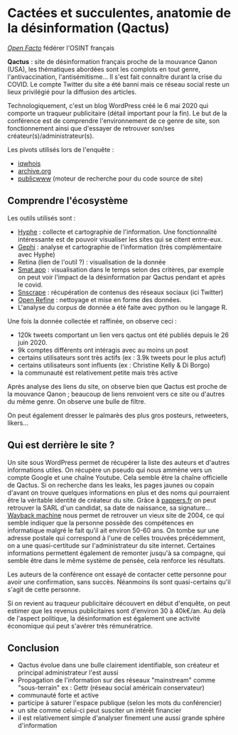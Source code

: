 # Cactées et succulentes, anatomie de la désinformation (Qactus)

*[Open Facto](https://openfacto.fr/)* fédérer l'OSINT français

**Qactus** : site de désinformation français proche de la mouvance Qanon (USA), les thématiques abordées sont les complots en tout genre, l'antivaccination, l'antisémitisme... Il s'est fait connaître durant la crise du COVID. Le compte Twitter du site a été banni mais ce réseau social reste un lieux privilégié pour la diffusion des articles.

Technologiquement, c'est un blog WordPress créé le 6 mai 2020 qui comporte un traqueur publicitaire (détail important pour la fin). Le but de la conférence est de comprendre l'environnement de ce genre de site, son fonctionnement ainsi que d'essayer de retrouver son/ses créateur(s)/administrateur(s).

Les pivots utilisés lors de l'enquête :
- [iqwhois](https://iqwhois.com/)
- [archive.org](https://archive.org/)
- [publicwww](https://publicwww.com/) (moteur de recherche pour du code source de site)

## Comprendre l'écosystème

Les outils utilisés sont :
- [Hyphe](https://hyphe.medialab.sciences-po.fr/) : collecte et cartographie de l'information. Une fonctionnalité intéressante est de pouvoir visualiser les sites qui se citent entre-eux.
- [Gephi](https://gephi.org/) : analyse et cartographie de l'information (très complémentaire avec Hyphe)
- Retina (lien de l'outil ?) : visualisation de la donnée
- [Smat.app](https://www.smat-app.com/) : visualisation dans le temps selon des critères, par exemple on peut voir l'impact de la désinformation par Qactus pendant et après le covid.
- [Snscrape](https://github.com/JustAnotherArchivist/snscrape) : récupération de contenus des réseaux sociaux (ici Twitter)
- [Open Refine](https://openrefine.org/) : nettoyage et mise en forme des données.
- L'analyse du corpus de donnée a été faite avec python ou le langage R.

Une fois la donnée collectée et raffinée, on observe ceci : 
- 120k tweets comportant un lien vers qactus ont été publiés depuis le 26 juin 2020.
- 9k comptes différents ont intéragis avec au moins un post
- certains utilisateurs sont très actifs (ex : 3.9k tweets pour le plus actuf)
- certains utilisateurs sont influents (ex : Christine Kelly & Di Borgo)
- la communauté est relativement petite mais très active

Après analyse des liens du site, on observe bien que Qactus est proche de la mouvance Qanon ; beaucoup de liens renvoient vers ce site ou d'autres du même genre. On observe une bulle de filtre.

On peut également dresser le palmarès des plus gros posteurs, retweeters, likers...

## Qui est derrière le site ?

Un site sous WordPress permet de récupérer la liste des auteurs et d'autres informations utiles. On récupère un pseudo qui nous ammène vers un compte Google et une chaîne Youtube. Cela semble être la chaîne officielle de Qactus. Si on recherche dans les leaks, les pages jaunes ou copain d'avant on trouve quelques informations en plus et des noms qui pourraient être la véritable identité de créateur du site. Grâce à [pappers.fr](https://www.pappers.fr/) on peut retrouver la SARL d'un candidat, sa date de naissance, sa signature... [Wayback machine](https://archive.org/web/) nous permet de retrouver un vieux site de 2004, ce qui semble indiquer que la personne possède des compétences en informatique malgré le fait qu'il ait environ 50-60 ans. On tombe sur une adresse postale qui correspond à l'une de celles trouvées précédemment, on a une quasi-certitude sur l'administrateur du site internet. Certaines informations permettent également de remonter jusqu'à sa compagne, qui semble être dans le même système de pensée, cela renforce les résultats.

Les auteurs de la conférence ont essayé de contacter cette personne pour avoir une confirmation, sans succès. Néanmoins ils sont quasi-certains qu'il s'agit de cette personne.

Si on revient au traqueur publicitaire découvert en début d'enquête, on peut estimer que les revenus publicitaires sont d'environ 30 à 40k€/an. Au delà de l'aspect politique, la désinformation est également une activité économique qui peut s'avérer très rémunératrice.

## Conclusion

- Qactus évolue dans une bulle clairement identifiable, son créateur et principal administrateur l'est aussi
- Propagation de l'information sur des réseaux "mainstream" comme "sous-terrain" ex : Gettr (réseau social américain conservateur)
- communauté forte et active
- participe à saturer l'espace publique (selon les mots du conférencier)
- un site comme celui-ci peut susciter un intérêt financier
- il est relativement simple d'analyser finement une aussi grande sphère d'information
